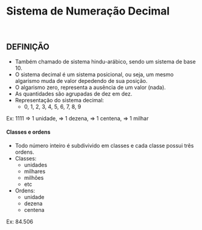 # Sistema de Numeração Decimal

<br>

## DEFINIÇÃO
* Também chamado de sistema hindu-arábico, sendo um sistema de base 10.
* O sistema decimal é um sistema posicional, ou seja, um mesmo algarismo muda de valor depedendo de sua posição.
* O algarismo zero, representa a ausência de um valor (nada).
* As quantidades são agrupadas de dez em dez.
* Representação do sistema decimal:
  - 0, 1, 2, 3, 4, 5, 6, 7, 8, 9

Ex: 1111 => 1 unidade, => 1 dezena, => 1 centena, => 1 milhar

#### Classes e ordens
* Todo número inteiro é subdivivido em classes e cada classe possui três ordens.
* Classes:
  - unidades
  - milhares
  - milhões
  - etc
* Ordens:
  - unidade
  - dezena
  - centena

Ex: 84.506